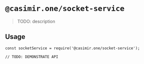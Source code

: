 # `@casimir.one/socket-service`

> TODO: description

## Usage

```
const socketService = require('@casimir.one/socket-service');

// TODO: DEMONSTRATE API
```
